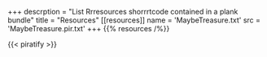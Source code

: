 +++
descrption = "List Rrresources shorrrtcode contained in a plank bundle"
title = "Resources"
[[resources]]
  name = 'MaybeTreasure.txt'
  src = 'MaybeTreasure.pir.txt'
+++
{{% resources /%}}

{{< piratify >}}